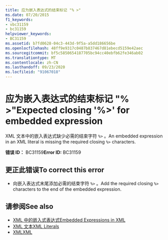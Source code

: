 ```yaml
---
title: 应为嵌入表达式的结束标记 "% >"
ms.date: 07/20/2015
f1_keywords:
- vbc31159
- bc31159
helpviewer_keywords:
- BC31159
ms.assetid: b7fd0628-04c3-443d-9f5a-a5dd186656be
ms.openlocfilehash: 48ff9e9317c0487b837467d81ebecd5159e42aec
ms.sourcegitcommit: bf5c5850654187705bc94cc40ebfb62fe346ab02
ms.translationtype: MT
ms.contentlocale: zh-CN
ms.lasthandoff: 09/23/2020
ms.locfileid: "91067018"
---
```

# <a name="expected-closing--for-embedded-expression"></a><span data-ttu-id="921dc-102">应为嵌入表达式的结束标记 "% >"</span><span class="sxs-lookup"><span data-stu-id="921dc-102">Expected closing '%>' for embedded expression</span></span>

<span data-ttu-id="921dc-103">XML 文本中的嵌入表达式缺少必需的结束字符 `%>` 。</span><span class="sxs-lookup"><span data-stu-id="921dc-103">An embedded expression in an XML literal is missing the required closing `%>` characters.</span></span>  
  
 <span data-ttu-id="921dc-104">**错误 ID：** BC31159</span><span class="sxs-lookup"><span data-stu-id="921dc-104">**Error ID:** BC31159</span></span>  
  
## <a name="to-correct-this-error"></a><span data-ttu-id="921dc-105">更正此错误</span><span class="sxs-lookup"><span data-stu-id="921dc-105">To correct this error</span></span>  
  
- <span data-ttu-id="921dc-106">向嵌入表达式末尾添加必需的结束字符 `%>` 。</span><span class="sxs-lookup"><span data-stu-id="921dc-106">Add the required closing `%>` characters to the end of the embedded expression.</span></span>  
  
## <a name="see-also"></a><span data-ttu-id="921dc-107">请参阅</span><span class="sxs-lookup"><span data-stu-id="921dc-107">See also</span></span>

- [<span data-ttu-id="921dc-108">XML 中的嵌入式表达式</span><span class="sxs-lookup"><span data-stu-id="921dc-108">Embedded Expressions in XML</span></span>](../programming-guide/language-features/xml/embedded-expressions-in-xml.md)
- [<span data-ttu-id="921dc-109">XML 文本</span><span class="sxs-lookup"><span data-stu-id="921dc-109">XML Literals</span></span>](../language-reference/xml-literals/index.md)
- [<span data-ttu-id="921dc-110">XML</span><span class="sxs-lookup"><span data-stu-id="921dc-110">XML</span></span>](../programming-guide/language-features/xml/index.md)

